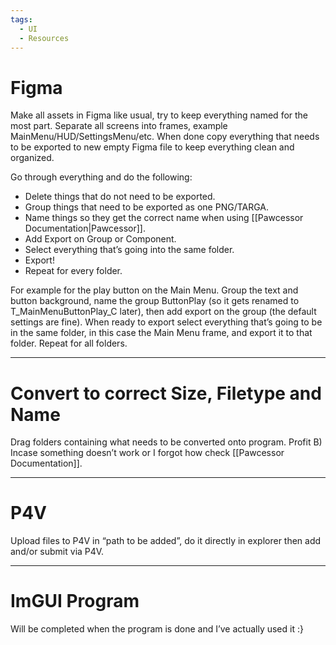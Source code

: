 ```yaml
---
tags:
  - UI
  - Resources
---
```

# Figma

Make all assets in Figma like usual, try to keep everything named for the most part. Separate all screens into frames, example MainMenu/HUD/SettingsMenu/etc. When done copy everything that needs to be exported to new empty Figma file to keep everything clean and organized. 

Go through everything and do the following:
- Delete things that do not need to be exported.
- Group things that need to be exported as one PNG/TARGA.
- Name things so they get the correct name when using [[Pawcessor Documentation|Pawcessor]]. 
- Add Export on Group or Component.
- Select everything that’s going into the same folder.
- Export!
- Repeat for every folder.

For example for the play button on the Main Menu. Group the text and button background, name the group ButtonPlay (so it gets renamed to T_MainMenuButtonPlay_C later), then add export on the group (the default settings are fine). When ready to export select everything that’s going to be in the same folder, in this case the Main Menu frame, and export it to that folder. Repeat for all folders.

<hr>

# Convert to correct Size, Filetype and Name

Drag folders containing what needs to be converted onto program. Profit B)
Incase something doesn’t work or I forgot how check [[Pawcessor Documentation]]. 

<hr>

# P4V

Upload files to P4V in “path to be added”, do it directly in explorer then add and/or submit via P4V.

<hr>

# ImGUI Program

Will be completed when the program is done and I’ve actually used it :}